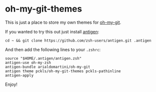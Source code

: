 # oh-my-git-themes

This is just a place to store my own themes for [oh-my-git](https://github.com/arialdomartini/oh-my-git).

If you wanted to try this out just install [antigen](https://github.com/zsh-users/antigen):

```
cd ~ && git clone https://github.com/zsh-users/antigen.git .antigen 
```

And then add the following lines to your `.zshrc`:

```
source "$HOME/.antigen/antigen.zsh"
antigen-use oh-my-zsh
antigen-bundle arialdomartini/oh-my-git
antigen theme pckls/oh-my-git-themes pckls-pathinline
antigen-apply
```

Enjoy!

